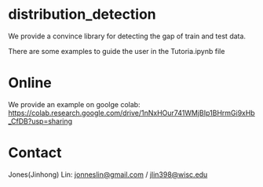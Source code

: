 # distribution_detection
We provide a convince library for detecting the gap of train and test data.

There are some examples to guide the user in the Tutoria.ipynb file

# Online
We provide an example on goolge colab: https://colab.research.google.com/drive/1nNxHOur741WMjBIp1BHrmGi9xHb_CfDB?usp=sharing

# Contact
Jones(Jinhong) Lin: jonneslin@gmail.com / jlin398@wisc.edu

